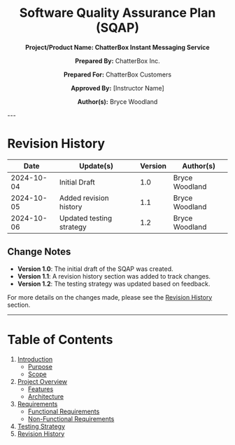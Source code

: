 <div style="text-align: center;">

# Software Quality Assurance Plan (SQAP) 

**Project/Product Name: ChatterBox Instant Messaging Service**

**Prepared By:** ChatterBox Inc.

**Prepared For:** ChatterBox Customers

**Approved By:** [Instructor Name]

**Author(s):** Bryce Woodland

</div>
---

# Revision History


| Date       | Update(s)                | Version | Author(s)        |
|------------|--------------------------|---------|------------------|
| 2024-10-04 | Initial Draft            | 1.0     | Bryce Woodland   |
| 2024-10-05 | Added revision history   | 1.1     | Bryce Woodland   |
| 2024-10-06 | Updated testing strategy | 1.2     | Bryce Woodland   |

## Change Notes
- **Version 1.0**: The initial draft of the SQAP was created.
- **Version 1.1**: A revision history section was added to track changes.
- **Version 1.2**: The testing strategy was updated based on feedback.

For more details on the changes made, please see the [Revision History](#revision-history) section.

---

# Table of Contents

1. [Introduction](#introduction)
   - [Purpose](#purpose)
   - [Scope](#scope)
2. [Project Overview](#project-overview)
   - [Features](#features)
   - [Architecture](#architecture)
3. [Requirements](#requirements)
   - [Functional Requirements](#functional-requirements)
   - [Non-Functional Requirements](#non-functional-requirements)
4. [Testing Strategy](#testing-strategy)
5. [Revision History](#revision-history)
